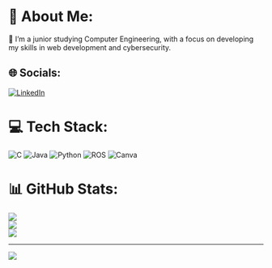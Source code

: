 # 💫 About Me:
🌱 I’m a junior studying Computer Engineering, with a focus on developing my skills in web development and cybersecurity.<br>


## 🌐 Socials:
[![LinkedIn](https://img.shields.io/badge/LinkedIn-%230077B5.svg?logo=linkedin&logoColor=white)](https://linkedin.com/in/gulseli-ocakci20/) 

# 💻 Tech Stack:
![C](https://img.shields.io/badge/c-%2300599C.svg?style=flat&logo=c&logoColor=white) ![Java](https://img.shields.io/badge/java-%23ED8B00.svg?style=flat&logo=openjdk&logoColor=white) ![Python](https://img.shields.io/badge/python-3670A0?style=flat&logo=python&logoColor=ffdd54) ![ROS](https://img.shields.io/badge/ros-%230A0FF9.svg?style=flat&logo=ros&logoColor=white) ![Canva](https://img.shields.io/badge/Canva-%2300C4CC.svg?style=flat&logo=Canva&logoColor=white)
# 📊 GitHub Stats:
![](https://github-readme-stats.vercel.app/api?username=gulseliocakci&theme=omni&hide_border=false&include_all_commits=true&count_private=true)<br/>
![](https://github-readme-streak-stats.herokuapp.com/?user=gulseliocakci&theme=omni&hide_border=false)<br/>
![](https://github-readme-stats.vercel.app/api/top-langs/?username=gulseliocakci&theme=omni&hide_border=false&include_all_commits=true&count_private=true&layout=compact)

---
[![](https://visitcount.itsvg.in/api?id=gulseliocakci&icon=3&color=10)](https://visitcount.itsvg.in)

<!-- Proudly created with GPRM ( https://gprm.itsvg.in ) -->
